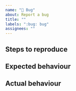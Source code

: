 ```yaml
---
name: "🐛 Bug"
about: Report a bug
title: ""
labels: ":bug: bug"
assignees: ""
---
```


## Steps to reproduce

<!-- be explicit - pages to visit, actions to take -->

## Expected behaviour

<!-- describe what you expected to happen -->

## Actual behaviour

<!-- what happened instead -->
